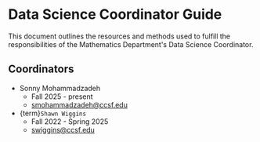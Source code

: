 # Data Science Coordinator Guide

 This document outlines the resources and methods used to fulfill the responsibilities of the Mathematics Department's Data Science Coordinator.

## Coordinators
- Sonny Mohammadzadeh
    - Fall 2025 - present
    - smohammadzadeh@ccsf.edu
- {term}`Shawn Wiggins`
    - Fall 2022 - Spring 2025
    - swiggins@ccsf.edu